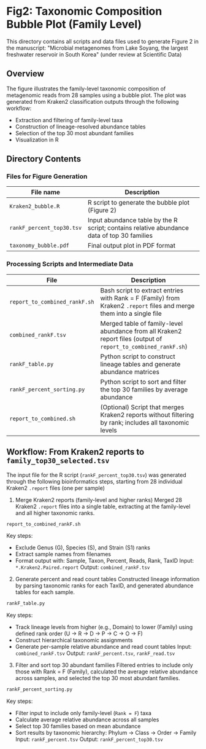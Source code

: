 # Fig2: Taxonomic Composition Bubble Plot (Family Level)
This directory contains all scripts and data files used to generate Figure 2 in the manuscript:
"Microbial metagenomes from Lake Soyang, the largest freshwater reservoir in South Korea" (under review at Scientific Data)

## Overview
The figure illustrates the family-level taxonomic composition of metagenomic reads from 28 samples using a bubble plot.
The plot was generated from Kraken2 classification outputs through the following workflow:
- Extraction and filtering of family-level taxa
- Construction of lineage-resolved abundance tables
- Selection of the top 30 most abundant families
- Visualization in R

## Directory Contents
### Files for Figure Generation
| File name               | Description                                           |
|-------------------------|-------------------------------------------------------|
| `Kraken2_bubble.R`        | R script to generate the bubble plot (Figure 2)           |
| `rankF_percent_top30.tsv` | Input abundance table by the R script; contains relative abundance data of top 30 families   |
| `taxonomy_bubble.pdf`     | Final output plot in PDF format                 |

### Processing Scripts and Intermediate Data
| File                          | Description                                                                                                                                                      |
| ----------------------------- | ---------------------------------------------------------------------------------------------------------------------------------------------------------------- |
| `report_to_combined_rankF.sh` | Bash script to extract entries with Rank = F (Family) from Kraken2 `.report` files and merge them into a single file                   |
| `combined_rankF.tsv`          | Merged table of family-level abundance from all Kraken2 report files (output of `report_to_combined_rankF.sh`)                                                   |
| `rankF_table.py`              | Python script to construct lineage tables and generate abundance matrices                                                           |
| `rankF_percent_sorting.py`    | Python script to sort and filter the top 30 families by average abundance  |
| `report_to_combined.sh`       | (Optional) Script that merges Kraken2 reports without filtering by rank; includes all taxonomic levels  |

## Workflow: From Kraken2 reports to `family_top30_selected.tsv`
The input file for the R script (`rankF_percent_top30.tsv`) was generated through the following bioinformatics steps, starting from 28 individual Kraken2 `.report` files (one per sample)

1. Merge Kraken2 reports (family-level and higher ranks)
Merged 28 Kraken2 `.report` files into a single table, extracting at the family-level and all higher taxonomic ranks.
```bash
report_to_combined_rankF.sh
```
Key steps:
- Exclude Genus (G), Species (S), and Strain (S1) ranks
- Extract sample names from filenames
- Format output with: Sample, Taxon, Percent, Reads, Rank, TaxID
Input: `*.Kraken2.Paired.report`
Output: `combined_rankF.tsv`

2. Generate percent and read count tables
Constructed lineage information by parsing taxonomic ranks for each TaxID, and generated abundance tables for each sample.
```python
rankF_table.py
```
Key steps:
- Track lineage levels from higher (e.g., Domain) to lower (Family) using defined rank order (U → R → D → P → C → O → F)
- Construct hierarchical taxonomic assignments
- Generate per-sample relative abundance and read count tables
Input: `combined_rankF.tsv`
Output: `rankF_percent.tsv`, `rankF_read.tsv`

3. Filter and sort top 30 abundant families
Filtered entries to include only those with Rank = F (Family), calculated the average relative abundance across samples, and selected the top 30 most abundant families.
```python
rankF_percent_sorting.py
```
Key steps:
- Filter input to include only family-level (`Rank = F`) taxa
- Calculate average relative abundance across all samples
- Select top 30 families based on mean abundance
- Sort results by taxonomic hierarchy: Phylum → Class → Order → Family
Input: `rankF_percent.tsv`
Output: `rankF_percent_top30.tsv`
